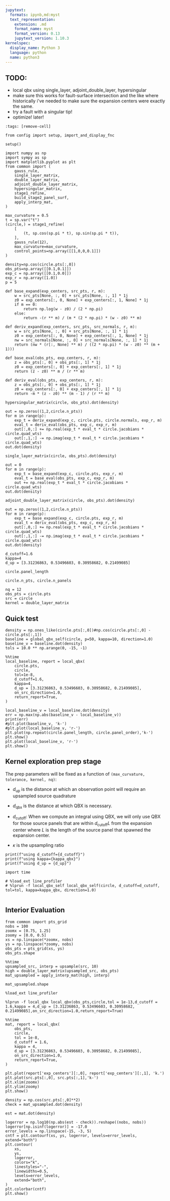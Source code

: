 ```yaml
---
jupytext:
  formats: ipynb,md:myst
  text_representation:
    extension: .md
    format_name: myst
    format_version: 0.13
    jupytext_version: 1.10.3
kernelspec:
  display_name: Python 3
  language: python
  name: python3
---
```


## TODO:

- local qbx using single_layer, adjoint_double_layer, hypersingular
- make sure this works for fault-surface intersection and the like where historically i've needed to make sure the expansion centers were exactly the same.
- try a fault with a singular tip!
- optimize! later!

```{code-cell} ipython3
:tags: [remove-cell]

from config import setup, import_and_display_fnc

setup()
```

```{code-cell} ipython3
import numpy as np
import sympy as sp
import matplotlib.pyplot as plt
from common import (
    gauss_rule,
    single_layer_matrix,
    double_layer_matrix,
    adjoint_double_layer_matrix,
    hypersingular_matrix,
    stage1_refine,
    build_stage2_panel_surf,
    apply_interp_mat,
)
```

```{code-cell} ipython3
max_curvature = 0.5
t = sp.var("t")
(circle,) = stage1_refine(
    [
        (t, sp.cos(sp.pi * t), sp.sin(sp.pi * t)),
    ],
    gauss_rule(12),
    max_curvature=max_curvature,
    control_points=np.array([[1,0,0,0.1]])
)
```

```{code-cell} ipython3
density=np.cos(circle.pts[:,0])
obs_pts=np.array([[0.1,0.1]])
exp_c = np.array([[0.1,0.0]])
exp_r = np.array([1.0])
p = 5
```

```{code-cell} ipython3
def base_expand(exp_centers, src_pts, r, m):
    w = src_pts[None, :, 0] + src_pts[None, :, 1] * 1j
    z0 = exp_centers[:, 0, None] + exp_centers[:, 1, None] * 1j
    if m == 0:
        return np.log(w - z0) / (2 * np.pi)
    else:
        return -(r ** m) / (m * (2 * np.pi) * (w - z0) ** m)

def deriv_expand(exp_centers, src_pts, src_normals, r, m):
    w = src_pts[None, :, 0] + src_pts[None, :, 1] * 1j
    z0 = exp_centers[:, 0, None] + exp_centers[:, 1, None] * 1j
    nw = src_normals[None, :, 0] + src_normals[None, :, 1] * 1j
    return (nw * (r[:, None] ** m) / ((2 * np.pi) * (w - z0) ** (m + 1)))

def base_eval(obs_pts, exp_centers, r, m):
    z = obs_pts[:, 0] + obs_pts[:, 1] * 1j
    z0 = exp_centers[:, 0] + exp_centers[:, 1] * 1j
    return (z - z0) ** m / (r ** m)

def deriv_eval(obs_pts, exp_centers, r, m):
    z = obs_pts[:, 0] + obs_pts[:, 1] * 1j
    z0 = exp_centers[:, 0] + exp_centers[:, 1] * 1j
    return -m * (z - z0) ** (m - 1) / (r ** m)
```

```{code-cell} ipython3
hypersingular_matrix(circle, obs_pts).dot(density)
```

```{code-cell} ipython3
out = np.zeros((1,2,circle.n_pts))
for m in range(p):
    exp_t = deriv_expand(exp_c, circle.pts, circle.normals, exp_r, m)
    eval_t = deriv_eval(obs_pts, exp_c, exp_r, m)
    out[:,0,:] += np.real(exp_t * eval_t * circle.jacobians * circle.quad_wts)
    out[:,1,:] -= np.imag(exp_t * eval_t * circle.jacobians * circle.quad_wts)
out.dot(density)
```

```{code-cell} ipython3
single_layer_matrix(circle, obs_pts).dot(density)
```

```{code-cell} ipython3
out = 0
for m in range(p):
    exp_t = base_expand(exp_c, circle.pts, exp_r, m)
    eval_t = base_eval(obs_pts, exp_c, exp_r, m)
    out += np.real(exp_t * eval_t * circle.jacobians * circle.quad_wts)
out.dot(density)
```

```{code-cell} ipython3
adjoint_double_layer_matrix(circle, obs_pts).dot(density)
```

```{code-cell} ipython3
out = np.zeros((1,2,circle.n_pts))
for m in range(p):
    exp_t = base_expand(exp_c, circle.pts, exp_r, m)
    eval_t = deriv_eval(obs_pts, exp_c, exp_r, m)
    out[:,0,:] += np.real(exp_t * eval_t * circle.jacobians * circle.quad_wts)
    out[:,1,:] -= np.imag(exp_t * eval_t * circle.jacobians * circle.quad_wts)
out.dot(density)
```

```{code-cell} ipython3
d_cutoff=1.6
kappa=4
d_up = [3.31236863, 0.53496603, 0.30958682, 0.21499085]
```

```{code-cell} ipython3
circle.panel_length
```

```{code-cell} ipython3
circle.n_pts, circle.n_panels
```

```{code-cell} ipython3
nq = 12
obs_pts = circle.pts
src = circle
kernel = double_layer_matrix
```

## Quick test

```{code-cell} ipython3
density = np.ones_like(circle.pts[:,0])#np.cos(circle.pts[:,0] - circle.pts[:,1])
baseline = global_qbx_self(circle, p=50, kappa=10, direction=1.0)
baseline_v = baseline.dot(density)
tols = 10.0 ** np.arange(0, -15, -1)
```

```{code-cell} ipython3
%%time
local_baseline, report = local_qbx(
    circle.pts,
    circle,
    tol=1e-8,
    d_cutoff=1.6,
    kappa=4,
    d_up = [3.31236863, 0.53496603, 0.30958682, 0.21499085],
    on_src_direction=1.0,
    return_report=True,
)
```

```{code-cell} ipython3
local_baseline_v = local_baseline.dot(density)
err = np.max(np.abs(baseline_v - local_baseline_v))
print(err)
#plt.plot(baseline_v, 'k-')
#plt.plot(local_baseline_v, 'r-')
plt.plot(np.repeat(circle.panel_length, circle.panel_order),'k-')
plt.show()
plt.plot(local_baseline_v, 'r-')
plt.show()
```

## Kernel exploration prep stage

The prep parameters will be fixed as a function of `(max_curvature, tolerance, kernel, nq)`:

- $d_{\textrm{up}}$ is the distance at which an observation point will require an upsampled source quadrature

- $d_{\textrm{qbx}}$ is the distance at which QBX is necessary.

- $d_{\textrm{cutoff}}$: When we compute an integral using QBX, we will only use QBX for those source panels that are within $d_{\textrm{cutoff}}L$ from the expansion center where $L$ is the length of the source panel that spawned the expansion center.

- $\kappa$ is the upsampling ratio

```{code-cell} ipython3
print(f"using d_cutoff={d_cutoff}")
print(f"using kappa={kappa_qbx}")
print(f"using d_up = {d_up}")
```

```{code-cell} ipython3
import time
```

```{code-cell} ipython3
# %load_ext line_profiler
# %lprun -f local_qbx_self local_qbx_self(circle, d_cutoff=d_cutoff, tol=tol, kappa=kappa_qbx, direction=1.0)
```

```{code-cell} ipython3

```

## Interior Evaluation

```{code-cell} ipython3
from common import pts_grid
nobs = 100
zoomx = [0.75, 1.25]
zoomy = [0.0, 0.5]
xs = np.linspace(*zoomx, nobs)
ys = np.linspace(*zoomy, nobs)
obs_pts = pts_grid(xs, ys)
obs_pts.shape
```

```{code-cell} ipython3
%%time
upsampled_src, interp = upsample(src, 10)
high = double_layer_matrix(upsampled_src, obs_pts)
mat_upsampled = apply_interp_mat(high, interp)
```

```{code-cell} ipython3
mat_upsampled.shape
```

```{code-cell} ipython3
%load_ext line_profiler
```

```{code-cell} ipython3
%lprun -f local_qbx local_qbx(obs_pts,circle,tol = 1e-13,d_cutoff = 1.6,kappa = 4,d_up = [3.31236863, 0.53496603, 0.30958682, 0.21499085],on_src_direction=1.0,return_report=True)
```

```{code-cell} ipython3
%%time
mat, report = local_qbx(
    obs_pts,
    circle,
    tol = 1e-8,
    d_cutoff = 1.6,
    kappa = 4,
    d_up = [3.31236863, 0.53496603, 0.30958682, 0.21499085],
    on_src_direction=1.0,
    return_report=True,
)
```

```{code-cell} ipython3
plt.plot(report['exp_centers'][:,0], report['exp_centers'][:,1], 'k.')
plt.plot(src.pts[:,0], src.pts[:,1],'k-')
plt.xlim(zoomx)
plt.ylim(zoomy)
plt.show()

density = np.cos(src.pts[:,0]**2)
check = mat_upsampled.dot(density)

est = mat.dot(density)

logerror = np.log10(np.abs(est - check)).reshape((nobs, nobs))
logerror[np.isinf(logerror)] = -17.0
error_levels = np.linspace(-15, -3, 5)
cntf = plt.contourf(xs, ys, logerror, levels=error_levels, extend="both")
plt.contour(
    xs,
    ys,
    logerror,
    colors="k",
    linestyles="-",
    linewidths=0.5,
    levels=error_levels,
    extend="both",
)
plt.colorbar(cntf)
plt.show()
```
